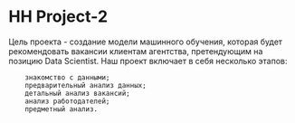 # HH Project-2
Цель проекта - создание модели машинного обучения, которая будет рекомендовать вакансии клиентам агентства, претендующим на позицию Data Scientist.
Наш проект включает в себя несколько этапов:

        знакомство с данными;
        предварительный анализ данных;
        детальный анализ вакансий;
        анализ работодателей;
        предметный анализ.

